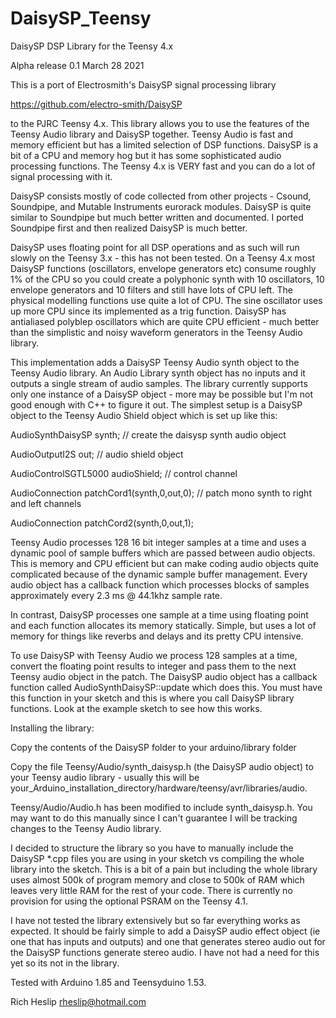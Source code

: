 # DaisySP_Teensy

DaisySP DSP Library for the Teensy 4.x 

Alpha release 0.1 March 28 2021
 
This is a port of Electrosmith's DaisySP signal processing library

https://github.com/electro-smith/DaisySP

to the PJRC Teensy 4.x. This library allows you to use the features of the Teensy Audio library and DaisySP together. Teensy Audio is fast and memory efficient but has a limited selection of DSP functions. DaisySP is a bit of a CPU and memory hog but it has some sophisticated audio processing functions. The Teensy 4.x is VERY fast and you can do a lot of signal processing with it.
 
DaisySP consists mostly of code collected from other projects - Csound, Soundpipe, and Mutable Instruments eurorack modules. DaisySP is quite similar to Soundpipe but much better written and documented. I ported Soundpipe first and then realized DaisySP is much better.

DaisySP uses floating point for all DSP operations and as such will run slowly on the Teensy 3.x - this has not been tested. On a Teensy 4.x most DaisySP functions (oscillators, envelope generators etc) consume roughly 1% of the CPU so you could create a polyphonic synth with 10 oscillators, 10 envelope generators and 10 filters and still have lots of CPU left. The physical modelling functions use quite a lot of CPU. The sine oscillator uses up more CPU since its implemented as a trig function. DaisySP has antialiased polyblep oscillators which are quite CPU efficient - much better than the simplistic and noisy waveform generators in the Teensy Audio library.

This implementation adds a DaisySP Teensy Audio synth object to the Teensy Audio library. An Audio Library synth object has no inputs and it outputs a single stream of audio samples. The library currently supports only one instance of a DaisySP object - more may be possible but I'm not good enough with C++ to figure it out. 
The simplest setup is a DaisySP object to the Teensy Audio Shield object which is set up like this:

AudioSynthDaisySP synth;  // create the daisysp synth audio object

AudioOutputI2S out;   // audio shield object

AudioControlSGTL5000 audioShield;  // control channel

AudioConnection patchCord1(synth,0,out,0);  // patch mono synth to right and left channels

AudioConnection patchCord2(synth,0,out,1);

Teensy Audio processes 128 16 bit integer samples at a time and uses a dynamic pool of sample buffers which are passed between audio objects. This is memory and CPU efficient but can make coding audio objects quite complicated because of the dynamic sample buffer management. Every audio object has a callback function which processes blocks of samples approximately every 2.3 ms @ 44.1khz sample rate.

In contrast, DaisySP processes one sample at a time using floating point and each function allocates its memory statically. Simple, but uses a lot of memory for things like reverbs and delays and its pretty CPU intensive. 

To use DaisySP with Teensy Audio we process 128 samples at a time, convert the floating point results to integer and pass them to the next Teensy audio object in the patch. The DaisySP audio object has a callback function called AudioSynthDaisySP::update which does this. You must have this function in your sketch and this is where you call DaisySP library functions. Look at the example sketch to see how this works.

Installing the library:

Copy the contents of the DaisySP folder to your arduino/library folder

Copy the file Teensy/Audio/synth_daisysp.h (the DaisySP audio object) to your Teensy audio library - usually this will be your_Arduino_installation_directory/hardware/teensy/avr/libraries/audio. 

Teensy/Audio/Audio.h has been modified to include synth_daisysp.h. You may want to do this manually since I can't guarantee I will be tracking changes to the Teensy Audio library.


I decided to structure the library so you have to manually include the DaisySP *.cpp files you are using in your sketch vs compiling the whole library into the sketch. This is a bit of a pain but including the whole library uses almost 500k of program memory and close to 500k of RAM which leaves very little RAM for the rest of your code. There is currently no provision for using the optional PSRAM on the Teensy 4.1.

I have not tested the library extensively but so far everything works as expected. It should be fairly simple to add a DaisySP audio effect object (ie one that has inputs and outputs) and one that generates stereo audio out for the DaisySP functions generate stereo audio. I have not had a need for this yet so its not in the library.

Tested with Arduino 1.85 and Teensyduino 1.53.

Rich Heslip rheslip@hotmail.com




